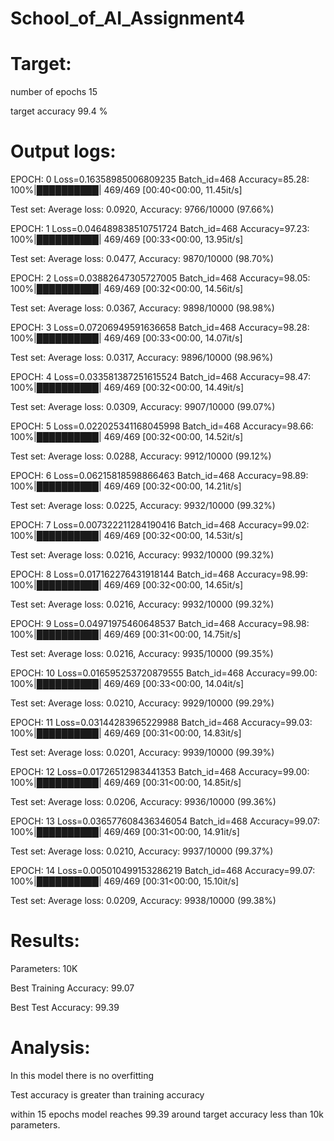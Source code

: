# School_of_AI_Assignment4

# Target:

number of epochs 15

target accuracy 99.4 %



# Output logs:

EPOCH: 0
Loss=0.16358985006809235 Batch_id=468 Accuracy=85.28: 100%|██████████| 469/469 [00:40<00:00, 11.45it/s]

Test set: Average loss: 0.0920, Accuracy: 9766/10000 (97.66%)

EPOCH: 1
Loss=0.046489838510751724 Batch_id=468 Accuracy=97.23: 100%|██████████| 469/469 [00:33<00:00, 13.95it/s]

Test set: Average loss: 0.0477, Accuracy: 9870/10000 (98.70%)

EPOCH: 2
Loss=0.03882647305727005 Batch_id=468 Accuracy=98.05: 100%|██████████| 469/469 [00:32<00:00, 14.56it/s]

Test set: Average loss: 0.0367, Accuracy: 9898/10000 (98.98%)

EPOCH: 3
Loss=0.07206949591636658 Batch_id=468 Accuracy=98.28: 100%|██████████| 469/469 [00:33<00:00, 14.07it/s]

Test set: Average loss: 0.0317, Accuracy: 9896/10000 (98.96%)

EPOCH: 4
Loss=0.033581387251615524 Batch_id=468 Accuracy=98.47: 100%|██████████| 469/469 [00:32<00:00, 14.49it/s]

Test set: Average loss: 0.0309, Accuracy: 9907/10000 (99.07%)

EPOCH: 5
Loss=0.022025341168045998 Batch_id=468 Accuracy=98.66: 100%|██████████| 469/469 [00:32<00:00, 14.52it/s]

Test set: Average loss: 0.0288, Accuracy: 9912/10000 (99.12%)

EPOCH: 6
Loss=0.06215818598866463 Batch_id=468 Accuracy=98.89: 100%|██████████| 469/469 [00:32<00:00, 14.21it/s]

Test set: Average loss: 0.0225, Accuracy: 9932/10000 (99.32%)

EPOCH: 7
Loss=0.007322211284190416 Batch_id=468 Accuracy=99.02: 100%|██████████| 469/469 [00:32<00:00, 14.53it/s]

Test set: Average loss: 0.0216, Accuracy: 9932/10000 (99.32%)

EPOCH: 8
Loss=0.017162276431918144 Batch_id=468 Accuracy=98.99: 100%|██████████| 469/469 [00:32<00:00, 14.65it/s]

Test set: Average loss: 0.0216, Accuracy: 9932/10000 (99.32%)

EPOCH: 9
Loss=0.04971975460648537 Batch_id=468 Accuracy=98.98: 100%|██████████| 469/469 [00:31<00:00, 14.75it/s]

Test set: Average loss: 0.0216, Accuracy: 9935/10000 (99.35%)

EPOCH: 10
Loss=0.016595253720879555 Batch_id=468 Accuracy=99.00: 100%|██████████| 469/469 [00:33<00:00, 14.04it/s]

Test set: Average loss: 0.0210, Accuracy: 9929/10000 (99.29%)

EPOCH: 11
Loss=0.03144283965229988 Batch_id=468 Accuracy=99.03: 100%|██████████| 469/469 [00:31<00:00, 14.83it/s]

Test set: Average loss: 0.0201, Accuracy: 9939/10000 (99.39%)

EPOCH: 12
Loss=0.01726512983441353 Batch_id=468 Accuracy=99.00: 100%|██████████| 469/469 [00:31<00:00, 14.85it/s]

Test set: Average loss: 0.0206, Accuracy: 9936/10000 (99.36%)

EPOCH: 13
Loss=0.036577608436346054 Batch_id=468 Accuracy=99.07: 100%|██████████| 469/469 [00:31<00:00, 14.91it/s]

Test set: Average loss: 0.0210, Accuracy: 9937/10000 (99.37%)

EPOCH: 14
Loss=0.005010499153286219 Batch_id=468 Accuracy=99.07: 100%|██████████| 469/469 [00:31<00:00, 15.10it/s]

Test set: Average loss: 0.0209, Accuracy: 9938/10000 (99.38%)


# Results:

Parameters: 10K

Best Training Accuracy: 99.07

Best Test Accuracy: 99.39

# Analysis:

In this model there is no overfitting

Test accuracy is greater than training accuracy

within 15 epochs model reaches 99.39 around target accuracy less than 10k parameters.



